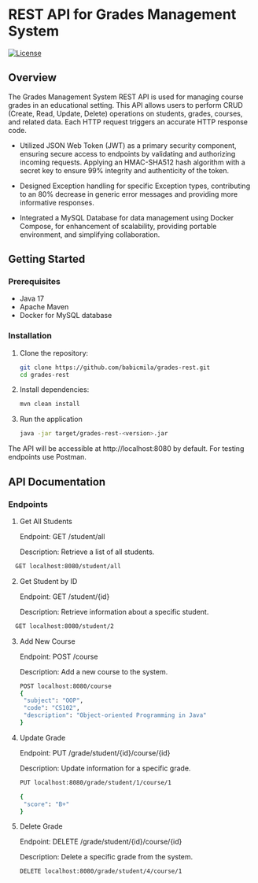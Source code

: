 # REST API for Grades Management System

[![License](https://img.shields.io/badge/license-MIT-blue.svg)](https://opensource.org/licenses/MIT)

## Overview

The Grades Management System REST API is used for managing course grades in an educational setting. This API allows users to perform CRUD (Create, Read, Update, Delete) operations on students, grades, courses, and related data. Each HTTP request triggers an accurate HTTP response code.
  
- Utilized JSON Web Token (JWT) as a primary security component, ensuring secure access to endpoints by validating and authorizing incoming requests. Applying an HMAC-SHA512 hash algorithm with a secret key to ensure 99% integrity and authenticity of the token.

- Designed Exception handling for specific Exception types, contributing to an 80% decrease in generic error messages and providing more informative responses.

- Integrated a MySQL Database for data management using Docker Compose, for enhancement of scalability, providing portable environment, and simplifying collaboration.

## Getting Started

### Prerequisites

- Java 17
- Apache Maven
- Docker for MySQL database

### Installation

1. Clone the repository:

   ```bash
   git clone https://github.com/babicmila/grades-rest.git
   cd grades-rest

2. Install dependencies:

   ```bash
   mvn clean install

3. Run the application
   ```bash
   java -jar target/grades-rest-<version>.jar

The API will be accessible at http://localhost:8080 by default. For testing endpoints use Postman.

## API Documentation

### Endpoints
1. Get All Students

   Endpoint: GET /student/all    
 
   Description: Retrieve a list of all students.

  ```bash
    GET localhost:8080/student/all
  ```

2. Get Student by ID

    Endpoint: GET /student/{id}
   
    Description: Retrieve information about a specific student.

  ```bash
    GET localhost:8080/student/2
  ```

3. Add New Course

    Endpoint: POST /course

    Description: Add a new course to the system.

   ```bash
   POST localhost:8080/course
   {
    "subject": "OOP",
    "code": "CS102",
    "description": "Object-oriented Programming in Java"
   }
   ```

4. Update Grade

     Endpoint: PUT /grade/student/{id}/course/{id}

     Description: Update information for a specific grade.

   ```bash
   PUT localhost:8080/grade/student/1/course/1

   {
    "score": "B+"
   }
   ```

5. Delete Grade

     Endpoint: DELETE /grade/student/{id}/course/{id}

     Description: Delete a specific grade from the system.

   ```bash
   DELETE localhost:8080/grade/student/4/course/1
   ```

